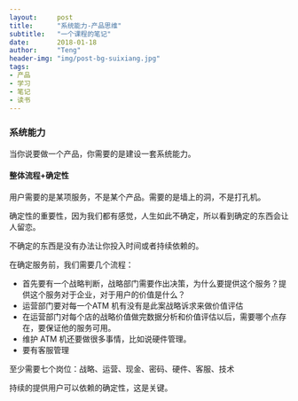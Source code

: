 ```yaml
---
layout:     post
title:      "系统能力-产品思维"
subtitle:   "一个课程的笔记"
date:       2018-01-18
author:     "Teng"
header-img: "img/post-bg-suixiang.jpg"
tags:
- 产品
- 学习
- 笔记
- 读书
---
```


### 系统能力

当你说要做一个产品，你需要的是建设一套系统能力。

#### 整体流程+确定性

用户需要的是某项服务，不是某个产品。需要的是墙上的洞，不是打孔机。

确定性的重要性，因为我们都有感觉，人生如此不确定，所以看到确定的东西会让人留恋。

不确定的东西是没有办法让你投入时间或者持续依赖的。

在确定服务前，我们需要几个流程：
- 首先要有一个战略判断，战略部门需要作出决策，为什么要提供这个服务？提供这个服务对于企业，对于用户的价值是什么？
- 运营部门要对每一个ATM 机有没有是此案战略诉求来做价值评估
- 在运营部门对每个店的战略价值做完数据分析和价值评估以后，需要哪个点存在，要保证他的服务可用。
- 维护 ATM 机还要做很多事情，比如说硬件管理。
- 要有客服管理

至少需要七个岗位：战略、运营、现金、密码、硬件、客服、技术

持续的提供用户可以依赖的确定性，这是关键。
